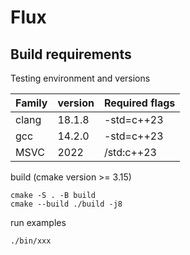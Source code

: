 # Flux

## Build requirements

Testing environment and versions

| Family | version | Required flags |
| ------ | ------- | -------------- |
| clang  | 18.1.8  | -std=c++23     |
| gcc    | 14.2.0  | -std=c++23     |
| MSVC   | 2022    | /std:c++23     |


build (cmake version >= 3.15)
```
cmake -S . -B build
cmake --build ./build -j8
```

run examples
```
./bin/xxx
```
